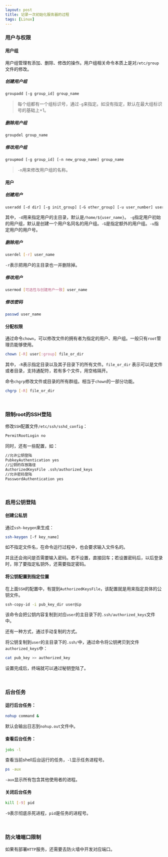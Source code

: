 ```yaml
---
layout: post
title: 记录一次初始化服务器的过程
tags: [Linux]
---
```


### 用户与权限

#### 用户组

用户组管理有添加、删除、修改的操作。用户组相关命令本质上是对`/etc/group`文件的修改。

##### 创建用户组

```bash
groupadd [-g group_id] group_name
```

> 每个组都有一个组标识号，通过`-g`来指定。如没有指定，默认在最大组标识号的基础上+1。

##### 删除用户组

```bash
groupdel group_name
```

##### 修改用户组

```bash
groupmod [-g group_id] [-n new_group_name] group_name
```

> `-n`用来修改用户组的名称。

#### 用户

##### 创建用户

```bash
useradd [-d dir] [-g init_group] [-G other_group] [-u user_number] user_name
```

其中，`-d`用来指定用户的主目录，默认是`/home/${user_name}`。 `-g`指定用户初始的用户组，默认是创建一个用户名同名的用户组。`-G`是指定额外的用户组。`-u`指定用户的用户号。

##### 删除用户

```bash
userdel [-r] user_name
```

`-r`表示把用户的主目录也一并删除掉。

##### 修改用户

```bash
usermod [可选性与创建用户一致] user_name
```

##### 修改密码

```bash
passwd user_name
```

#### 分配权限

通过命令`chown`，可以修改文件的拥有者为指定的用户、用户组。一般只有`root`管理员能够使用。

```bash
chown [-R] user[:group] file_or_dir
```

其中，`-R`表示指定目录以及其子目录下的所有文件。`file_or_dir` 表示可以是文件或者目录，支持通配符，若有多个文件，用空格隔开。

命令`chgrp`修改文件或目录的所有群组。相当于`chown`的一部分功能。

```bash
chgrp [-R] file_or_dir
```

<br/>



### 限制root的SSH登陆

修改`SSH`配置文件`/etc/ssh/sshd_config`：

```bash
PermitRootLogin no
```

同时，还有一些配置，如：

```bash
//允许公钥登陆
PubkeyAuthentication yes
//公钥的存放路径
AuthorizedKeysFile .ssh/authorized_keys
//允许密码登陆
PasswordAuthentication yes
```

<br/>



### 启用公钥登陆

#### 创建公私钥

通过`ssh-keygen`来生成：

```bash
ssh-keygen [-f key_name]
```

如不指定文件名，在命令运行过程中，也会要求输入文件名的。

并且还会询问是否需要输入密码。若不设置，直接回车；若设置密码后，以后登录时，除了要指定私钥外，还需要指定密码。

#### 将公钥配置到指定位置

在上面`SSH`的配置中，有提到`AuthorizedKeysFile`，该配置就是用来指定具体的公钥文件。

```bash
ssh-copy-id -i pub_key_dir user@ip
```

该命令会把公钥内容复制到对应`user`的主目录下的`.ssh/authorized_keys`文件中。

还有一种方式，通过手动复制的方式。

将公钥复制到`user`的主目录下的`.ssh/`中，通过命令将公钥拷贝到文件`authorized_keys`中：

```bash
cat pub_key >> authorized_key
```

设置完成后，终端就可以通过秘钥登陆了。

<br/>



### 后台任务

#### 运行后台任务：

```bash
nohup command &
```

默认会输出日志到`nohup.out`文件中。

#### 查看后台任务：

```bash
jobs -l
```

查看当前shell后台运行的任务，`-l`显示任务进程号。

```bash
ps -aux
```

`-aux`显示所有包含其他使用者的进程。

#### 关闭后台任务

```bash
kill [-9] pid
```

`-9`表示彻底杀死进程，`pid`是任务的进程号。

<br/>



### 防火墙端口限制

如果有部署`HTTP`服务，还需要去防火墙中开发对应端口。